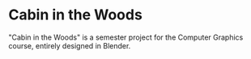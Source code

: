 # Cabin in the Woods

"Cabin in the Woods" is a semester project for the Computer Graphics course, entirely designed in Blender.
